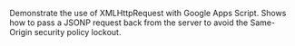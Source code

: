 Demonstrate the use of XMLHttpRequest with Google Apps Script. Shows how to pass a JSONP request back from the server to avoid the Same-Origin security policy lockout.
